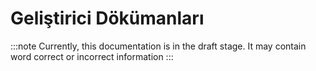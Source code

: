 # Geliştirici Dökümanları

:::note
Currently, this documentation is in the draft stage. It may contain word correct or incorrect information
:::
